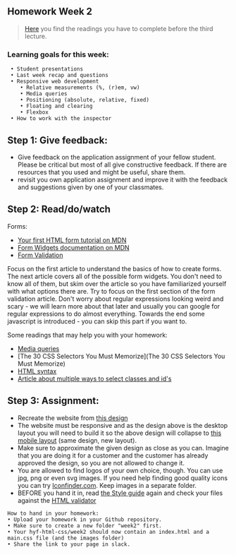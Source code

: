 ## Homework Week 2

>[Here](/Week2/README.md) you find the readings you have to complete before the third lecture.

### Learning goals for this week:
```
 • Student presentations
 • Last week recap and questions
 • Responsive web development
    • Relative measurements (%, (r)em, vw)
    • Media queries
    • Positioning (absolute, relative, fixed)
    • Floating and clearing
    • Flexbox
 • How to work with the inspector
```

## Step 1: Give feedback:
- Give feedback on the application assignment of your fellow student. Please be critical but most of all give constructive feedback. If there are resources that you used and might be useful, share them.
- revisit you own application assignment and improve it with the feedback and suggestions given by one of your classmates.  

## Step 2: Read/do/watch
 
Forms:
 - [Your first HTML form tutorial on MDN](https://developer.mozilla.org/en-US/docs/Learn/HTML/Forms/Your_first_HTML_form)
 - [Form Widgets documentation on MDN](https://developer.mozilla.org/en-US/docs/Learn/HTML/Forms/The_native_form_widgets)
 - [Form Validation](https://css-tricks.com/form-validation-part-1-constraint-validation-html/)

Focus on the first article to understand the basics of how to create forms. The next article covers all of the possible form widgets. You don't need to know all of them, but skim over the article so you have familiarized yourself with what options there are. Try to focus on the first section of the form validation article. Don't worry about regular expressions looking weird and scary - we will learn more about that later and usually you can google for regular expressions to do almost everything. Towards the end some javascript is introduced - you can skip this part if you want to.

Some readings that may help you with your homework:
 - [Media queries](https://css-tricks.com/css-media-queries/)
 - [The 30 CSS Selectors You Must Memorize](The 30 CSS Selectors You Must Memorize)
 - [HTML syntax](http://www.w3schools.com/html/html5_syntax.asp)
 - [Article about multiple ways to select classes and id's](https://css-tricks.com/multiple-class-id-selectors)

## Step 3: Assignment:
- Recreate the website from [this design](https://imgur.com/a/1gEdR)
- The website must be responsive and as the design above is the desktop layout you will need to build it so the above design will collapse to [this mobile layout](https://imgur.com/a/shzBr) (same design, new layout).
- Make sure to approximate the given design as close as you can. Imagine that you are doing it for a customer and the customer has already approved the design, so you are not allowed to change it.
- You are allowed to find logos of your own choice, though. You can use jpg, png or even svg images. If you need help finding good quality icons you can try [Iconfinder.com](iconfinder.com). Keep images in a separate folder.
 - BEFORE you hand it in, read [the Style guide](http://www.w3schools.com/html/html5_syntax.asp) again and check your files against the [HTML validator](https://validator.w3.org/)

```
How to hand in your homework:
• Upload your homework in your Github repository. 
• Make sure to create a new folder "week2" first. 
• Your hyf-html-css/week2 should now contain an index.html and a main.css file (and the images folder)
• Share the link to your page in slack.
```
